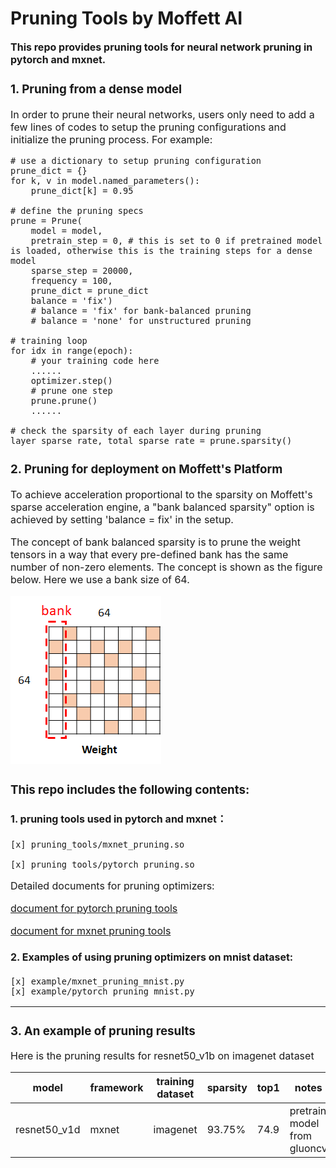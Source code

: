 # Pruning Tools by Moffett AI
**<font size='3'>This repo provides pruning tools for neural network pruning in pytorch and mxnet.**

### 1. Pruning from a dense model

In order to prune their neural networks, users only need to add a few lines of codes to setup the pruning configurations and initialize the pruning process. For example:

    # use a dictionary to setup pruning configuration
    prune_dict = {}
    for k, v in model.named_parameters():
        prune_dict[k] = 0.95

    # define the pruning specs
    prune = Prune(
        model = model,
        pretrain_step = 0, # this is set to 0 if pretrained model is loaded, otherwise this is the training steps for a dense model
        sparse_step = 20000,
        frequency = 100,
        prune_dict = prune_dict
        balance = 'fix')
        # balance = 'fix' for bank-balanced pruning
        # balance = 'none' for unstructured pruning

    # training loop
    for idx in range(epoch):
        # your training code here
        ......
        optimizer.step()
        # prune one step
        prune.prune()
        ......

    # check the sparsity of each layer during pruning
    layer_sparse_rate, total_sparse_rate = prune.sparsity()

### 2. Pruning for deployment on Moffett's Platform

To achieve acceleration proportional to the sparsity on Moffett's sparse acceleration engine, a "bank balanced sparsity" option is achieved by setting 'balance = fix' in the setup.

The concept of bank balanced sparsity is to prune the weight tensors in a way that every pre-defined bank has the same number of non-zero elements. The concept is shown as the figure below. Here we use a bank size of 64.

![balance](./balance.png)

### This repo includes the following contents:

#### 1. pruning tools used in pytorch and mxnet：

    [x] pruning_tools/mxnet_pruning.so

    [x] pruning_tools/pytorch_pruning.so

Detailed documents for pruning optimizers:

[document for pytorch pruning tools](./docs/pytorch_parameters.md)

[document for mxnet pruning tools](./docs/mxnet_parameters.md)


#### 2. Examples of using pruning optimizers on mnist dataset:
    [x] example/mxnet_pruning_mnist.py
    [x] example/pytorch_pruning_mnist.py

---
### 3. An example of pruning results
Here is the pruning results for resnet50_v1b on imagenet dataset

|model|framework|training dataset|sparsity|top1|notes|
|-|-|-|-|-|-|
|resnet50_v1d|mxnet|imagenet|93.75%|74.9|pretrain model from gluoncv|